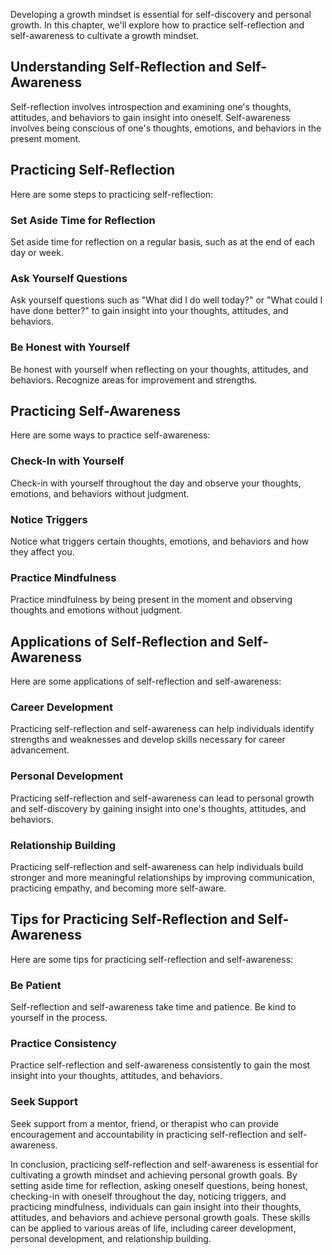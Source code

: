 
Developing a growth mindset is essential for self-discovery and personal growth. In this chapter, we'll explore how to practice self-reflection and self-awareness to cultivate a growth mindset.

Understanding Self-Reflection and Self-Awareness
------------------------------------------------

Self-reflection involves introspection and examining one's thoughts, attitudes, and behaviors to gain insight into oneself. Self-awareness involves being conscious of one's thoughts, emotions, and behaviors in the present moment.

Practicing Self-Reflection
--------------------------

Here are some steps to practicing self-reflection:

### Set Aside Time for Reflection

Set aside time for reflection on a regular basis, such as at the end of each day or week.

### Ask Yourself Questions

Ask yourself questions such as "What did I do well today?" or "What could I have done better?" to gain insight into your thoughts, attitudes, and behaviors.

### Be Honest with Yourself

Be honest with yourself when reflecting on your thoughts, attitudes, and behaviors. Recognize areas for improvement and strengths.

Practicing Self-Awareness
-------------------------

Here are some ways to practice self-awareness:

### Check-In with Yourself

Check-in with yourself throughout the day and observe your thoughts, emotions, and behaviors without judgment.

### Notice Triggers

Notice what triggers certain thoughts, emotions, and behaviors and how they affect you.

### Practice Mindfulness

Practice mindfulness by being present in the moment and observing thoughts and emotions without judgment.

Applications of Self-Reflection and Self-Awareness
--------------------------------------------------

Here are some applications of self-reflection and self-awareness:

### Career Development

Practicing self-reflection and self-awareness can help individuals identify strengths and weaknesses and develop skills necessary for career advancement.

### Personal Development

Practicing self-reflection and self-awareness can lead to personal growth and self-discovery by gaining insight into one's thoughts, attitudes, and behaviors.

### Relationship Building

Practicing self-reflection and self-awareness can help individuals build stronger and more meaningful relationships by improving communication, practicing empathy, and becoming more self-aware.

Tips for Practicing Self-Reflection and Self-Awareness
------------------------------------------------------

Here are some tips for practicing self-reflection and self-awareness:

### Be Patient

Self-reflection and self-awareness take time and patience. Be kind to yourself in the process.

### Practice Consistency

Practice self-reflection and self-awareness consistently to gain the most insight into your thoughts, attitudes, and behaviors.

### Seek Support

Seek support from a mentor, friend, or therapist who can provide encouragement and accountability in practicing self-reflection and self-awareness.

In conclusion, practicing self-reflection and self-awareness is essential for cultivating a growth mindset and achieving personal growth goals. By setting aside time for reflection, asking oneself questions, being honest, checking-in with oneself throughout the day, noticing triggers, and practicing mindfulness, individuals can gain insight into their thoughts, attitudes, and behaviors and achieve personal growth goals. These skills can be applied to various areas of life, including career development, personal development, and relationship building.

